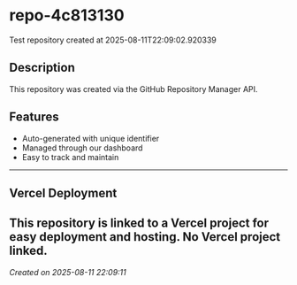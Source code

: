 # repo-4c813130

Test repository created at 2025-08-11T22:09:02.920339

## Description
This repository was created via the GitHub Repository Manager API.

## Features
- Auto-generated with unique identifier
- Managed through our dashboard
- Easy to track and maintain

---------------
## Vercel Deployment
This repository is linked to a Vercel project for easy deployment and hosting.
No Vercel project linked.
---------------
*Created on 2025-08-11 22:09:11*
